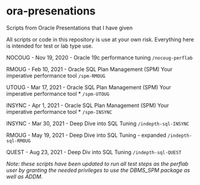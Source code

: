 # ora-presenations
Scripts from Oracle Presentations that I have given

All scripts or code in this repository is use at your own risk.
Everything here is intended for test or lab type use.


NOCOUG - Nov 19, 2020 - Oracle 19c performance tuning
```/nocoug-perflab```

RMOUG - Feb 10, 2021 - Oracle SQL Plan Management (SPM) Your imperative performance tool
```/spm-RMOUG```

UTOUG - Mar 17, 2021 - Oracle SQL Plan Management (SPM) Your imperative performance tool *
```/spm-UTOUG```

INSYNC - Apr 1, 2021 - Oracle SQL Plan Management (SPM) Your imperative performance tool *
```/spm-INSYNC```

INSYNC - Mar 30, 2021 - Deep Dive into SQL Tuning
```/indepth-sql-INSYNC```

RMOUG - May 19, 2021 - Deep Dive into SQL Tuning - expanded
```/indepth-sql-RMOUG```

QUEST - Aug 23, 2021 - Deep Div into SQL Tuning
```/indepth-sql-QUEST```


*Note: these scripts have been updated to run all test steps as the perflab user by granting the needed privileges to use the DBMS_SPM package as well as ADDM.*
